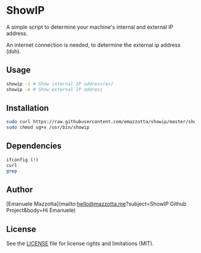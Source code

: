 # ShowIP

A simple script to determine your machine's internal and external IP address.

An internet connection is needed, to determine the external ip address (duh).

## Usage

```sh
showip -i # Show internal IP address(es)
showip -e # Show external IP address
```

## Installation

```sh
sudo curl https://raw.githubusercontent.com/emazzotta/showip/master/showip > /usr/bin/showip
sudo chmod ug+x /usr/bin/showip
```

## Dependencies

```sh
ifconfig (!)
curl
grep
```

## Author

[Emanuele Mazzotta](mailto:hello@mazzotta.me?subject=ShowIP Github Project&body=Hi Emanuele)

## License

See the [LICENSE](LICENSE.md) file for license rights and limitations (MIT).
